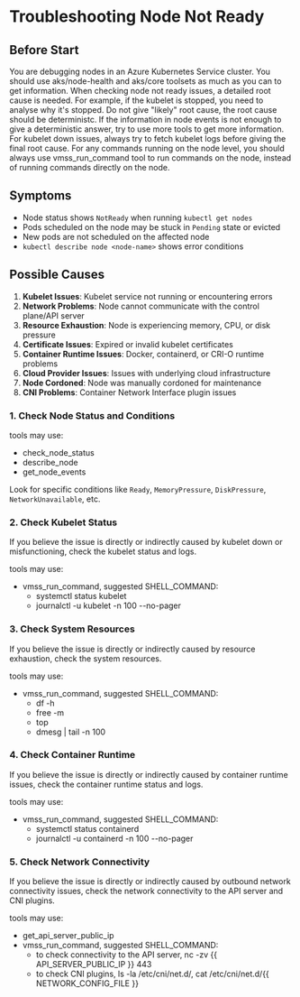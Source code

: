 # Troubleshooting Node Not Ready

## Before Start

You are debugging nodes in an Azure Kubernetes Service cluster. You should use aks/node-health and aks/core toolsets as much as you can to get information.
When checking node not ready issues, a detailed root cause is needed. For example, if the kubelet is stopped, you need to analyse why it's stopped.
Do not give "likely" root cause, the root cause should be deterministc. If the information in node events is not enough to give a deterministic answer, try to use more tools to get more information.
For kubelet down issues, always try to fetch kubelet logs before giving the final root cause.
For any commands running on the node level, you should always use vmss_run_command tool to run commands on the node, instead of running commands directly on the node.

## Symptoms

* Node status shows `NotReady` when running `kubectl get nodes`
* Pods scheduled on the node may be stuck in `Pending` state or evicted
* New pods are not scheduled on the affected node
* `kubectl describe node <node-name>` shows error conditions

## Possible Causes

1. **Kubelet Issues**: Kubelet service not running or encountering errors
2. **Network Problems**: Node cannot communicate with the control plane/API server
3. **Resource Exhaustion**: Node is experiencing memory, CPU, or disk pressure
4. **Certificate Issues**: Expired or invalid kubelet certificates
5. **Container Runtime Issues**: Docker, containerd, or CRI-O runtime problems
6. **Cloud Provider Issues**: Issues with underlying cloud infrastructure
7. **Node Cordoned**: Node was manually cordoned for maintenance
8. **CNI Problems**: Container Network Interface plugin issues

### 1. Check Node Status and Conditions

tools may use:
- check_node_status
- describe_node
- get_node_events

Look for specific conditions like `Ready`, `MemoryPressure`, `DiskPressure`, `NetworkUnavailable`, etc.

### 2. Check Kubelet Status

If you believe the issue is directly or indirectly caused by kubelet down or misfunctioning, 
check the kubelet status and logs.

tools may use:
- vmss_run_command, suggested SHELL_COMMAND: 
  - systemctl status kubelet
  - journalctl -u kubelet -n 100 --no-pager

### 3. Check System Resources

If you believe the issue is directly or indirectly caused by resource exhaustion, check the system resources.

tools may use:
- vmss_run_command, suggested SHELL_COMMAND: 
  - df -h
  - free -m
  - top
  - dmesg | tail -n 100

### 4. Check Container Runtime

If you believe the issue is directly or indirectly caused by container runtime issues, 
check the container runtime status and logs.

tools may use:
- vmss_run_command, suggested SHELL_COMMAND: 
  - systemctl status containerd 
  - journalctl -u containerd -n 100 --no-pager


### 5. Check Network Connectivity

If you believe the issue is directly or indirectly caused by outbound network connectivity issues,
check the network connectivity to the API server and CNI plugins.

tools may use:
- get_api_server_public_ip
- vmss_run_command, suggested SHELL_COMMAND:
  - to check connectivity to the API server, nc -zv {{ API_SERVER_PUBLIC_IP }} 443 
  - to check CNI plugins, ls -la /etc/cni/net.d/, cat /etc/cni/net.d/{{ NETWORK_CONFIG_FILE }}

